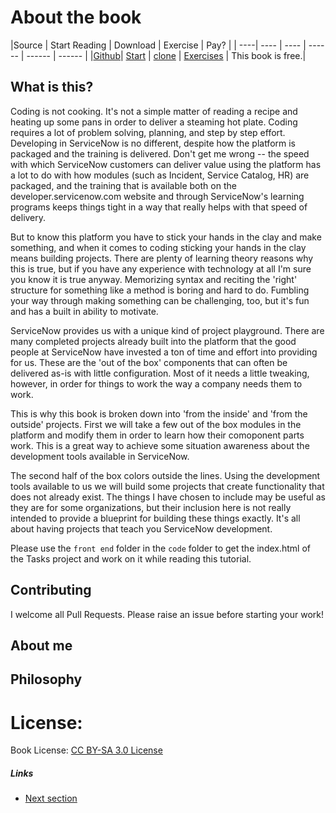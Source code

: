 # About the book


|Source | Start Reading  | Download | Exercise | Pay? |
| ----| ---- | ---- | ------ | ------ | ------ |
|[Github](https://github.com/brichards99/SNInsideAndOut/)| [Start](https://github.com/brichards99/SNInsideAndOut/chapters/) | [clone](https://#) | [Exercises](https://github.com/brichards99/SNInsideAndOut/code/) | This book is free.|

## What is this?
Coding is not cooking. It's not a simple matter of reading a recipe and heating up some pans in order to deliver a steaming hot plate. Coding requires a lot of problem solving, planning, and step by step effort. Developing in ServiceNow is no different, despite how the platform is packaged and the training is delivered. Don't get me wrong -- the speed with which ServiceNow customers can deliver value using the platform has a lot to do with how modules (such as Incident, Service Catalog, HR) are packaged, and the training that is available both on the developer.servicenow.com website and through ServiceNow's learning programs keeps things tight in a way that really helps with that speed of delivery.

But to know this platform you have to stick your hands in the clay and make something, and when it comes to coding sticking your hands in the clay means building projects. There are plenty of learning theory reasons why this is true, but if you have any experience with technology at all I'm sure you know it is true anyway. Memorizing syntax and reciting the 'right' structure for something like a method is boring and hard to do. Fumbling your way through making something can be challenging, too, but it's fun and has a built in ability to motivate.

ServiceNow provides us with a unique kind of project playground. There are many completed projects already built into the platform that the good people at ServiceNow have invested a ton of time and effort into providing for us. These are the 'out of the box' components that can often be delivered as-is with little configuration. Most of it needs a little tweaking, however, in order for things to work the way a company needs them to work. 

This is why this book is broken down into 'from the inside' and 'from the outside' projects. First we will take a few out of the box modules in the platform and modify them in order to learn how their comoponent parts work. This is a great way to achieve some situation awareness about the development tools available in ServiceNow.

The second half of the box colors outside the lines. Using the development tools available to us we will build some projects that create functionality that does not already exist. The things I have chosen to include may be useful as they are for some organizations, but their inclusion here is not really intended to provide a blueprint for building these things exactly. It's all about having projects that teach you ServiceNow development.



Please use the `front end` folder in the `code` folder to get the index.html of the Tasks project and work on it while reading this tutorial.

## Contributing
I welcome all Pull Requests. Please raise an issue before starting your work!

## About me


## Philosophy



# License:

Book License: [CC BY-SA 3.0 License](http://creativecommons.org/licenses/by-sa/3.0/)

##### Links

- [Next section]()
